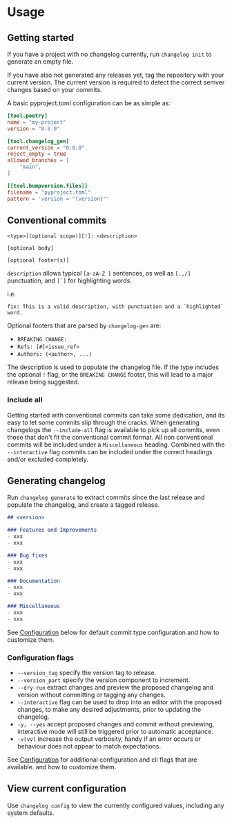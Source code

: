 # Usage

## Getting started

If you have a project with no changelog currently, run `changelog init` to
generate an empty file.

If you have also not generated any releases yet, tag the repository with your
current version.  The current version is required to detect the correct semver
changes based on your commits.

A basic pyproject.toml configuration can be as simple as:

```toml
[tool.poetry]
name = "my-project"
version = "0.0.0"

[tool.changelog_gen]
current_version = "0.0.0"
reject_empty = true
allowed_branches = [
    "main",
]

[[tool.bumpversion.files]]
filename = "pyproject.toml"
pattern = 'version = "{version}"'
```

## Conventional commits

```
<type>[(optional scope)][!]: <description>

[optional body]

[optional footer(s)]
```

`description` allows typical `[a-zA-Z ]` sentences, as well as `[.,/]`
punctuation, and ``[`]`` for highlighting words.

i.e.
```
fix: This is a valid description, with punctuation and a `highlighted` word.
```

Optional footers that are parsed by `changelog-gen` are:

* `BREAKING CHANGE:`
* `Refs: [#]<issue_ref>`
* `Authors: (<author>, ...)`

The description is used to populate the changelog file. If the type includes
the optional `!` flag, or the `BREAKING CHANGE` footer, this will lead to a
major release being suggested.

### Include all

Getting started with conventional commits can take some dedication, and its
easy to let some commits slip through the cracks. When generating changelogs
the `--include-all` flag is available to pick up all commits, even those that
don't fit the conventional commit format. All non conventional commits will be
included under a `Miscellaneous` heading. Combined with the `--interactive`
flag commits can be included under the correct headings and/or excluded
completely.

## Generating changelog

Run `changelog generate` to extract commits since the last release and populate
the changelog, and create a tagged release.

```md
## <version>

### Features and Improvements
- xxx
- xxx

### Bug fixes
- xxx
- xxx

### Documentation
- xxx
- xxx

### Miscellaneous
- xxx
- xxx
```

See [Configuration](/changelog-gen/configuration) below for default commit type configuration
and how to customize them.

### Configuration flags

* `--version_tag` specify the version tag to release.
* `--version_part` specify the version component to increment.
* `--dry-run` extract changes and preview the proposed changelog and version
  without committing or tagging any changes.
* `--interactive` flag can be used to drop into an editor with the proposed
  changes, to make any desired adjustments, prior to updating the changelog.
* `-y, --yes` accept proposed changes and commit without previewing, interactive
  mode will still be triggered prior to automatic acceptance.
* `-v[vv]` increase the output verbosity, handy if an error occurs or behaviour
  does not appear to match expectations.

See [Configuration](/changelog-gen/configuration) for additional configuration and cli flags that are available.
and how to customize them.

## View current configuration

Use `changelog config` to view the currently configured values, including any
system defaults.
